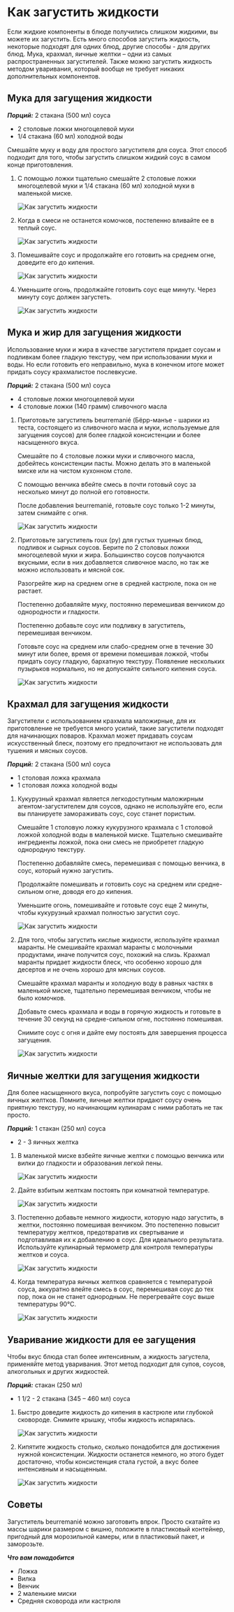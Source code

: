 # Как загустить жидкости
Если жидкие компоненты в блюде получились слишком жидкими, вы можете их загустить. Есть много способов загустить жидкость, некоторые подходят для одних блюд, другие способы - для других блюд. Мука, крахмал, яичные желтки – одни из самых распространенных загустителей. Также можно загустить жидкость методом уваривания, который вообще не требует никаких дополнительных компонентов.

## Мука для загущения жидкости

***Порций:*** 2 стакана (500 мл) соуса

- 2 столовые ложки многоцелевой муки
- 1/4 стакана (60 мл) холодной воды

Смешайте муку и воду для простого загустителя для соуса. Этот способ подходит для того, чтобы загустить слишком жидкий соус в самом конце приготовления.

1. С помощью ложки тщательно смешайте 2 столовые ложки многоцелевой муки и 1/4 стакана (60 мл) холодной муки в маленькой миске.

    ![Как загустить жидкости](/images/Kulinar/Sovet/Thicken-Liquids-Step-1.jpg 'Как загустить жидкости')

2. Когда в смеси не останется комочков, постепенно вливайте ее в теплый соус.

    ![Как загустить жидкости](/images/Kulinar/Sovet/Thicken-Liquids-Step-2.jpg 'Как загустить жидкости')

3. Помешивайте соус и продолжайте его готовить на среднем огне, доведите его до кипения.

    ![Как загустить жидкости](/images/Kulinar/Sovet/Thicken-Liquids-Step-3.jpg 'Как загустить жидкости')

4. Уменьшите огонь, продолжайте готовить соус еще минуту. Через минуту соус должен загустеть.

    ![Как загустить жидкости](/images/Kulinar/Sovet/Thicken-Liquids-Step-4.jpg 'Как загустить жидкости')

## Мука и жир для загущения жидкости
Использование муки и жира в качестве загустителя придает соусам и подливкам более гладкую текстуру, чем при использовании муки и воды. Но если готовить его неправильно, мука в конечном итоге может придать соусу крахмалистое послевкусие.

***Порций:*** 2 стакана (500 мл) соуса

- 4 столовые ложки многоцелевой муки
- 4 столовые ложки (140 грамм) сливочного масла

1. Приготовьте загуститель beurremanié (Бёрр-манъе - шарики из теста, состоящего из сливочного масла и муки, используемые для загущения соусов) для более гладкой консистенции и более насыщенного вкуса.

    Смешайте по 4 столовые ложки муки и сливочного масла, добейтесь консистенции пасты. Можно делать это в маленькой миске или на чистом кухонном столе.

    С помощью венчика вбейте смесь в почти готовый соус за несколько минут до полной его готовности.

    После добавления beurremanié, готовьте соус только 1-2 минуты, затем снимайте с огня.

    ![Как загустить жидкости](/images/Kulinar/Sovet/Thicken-Liquids-Step-5.jpg 'Как загустить жидкости')

2. Приготовьте загуститель roux (ру) для густых тушеных блюд, подливок и сырных соусов. Берите по 2 столовых ложки многоцелевой муки и жира. Большинство соусов получаются вкусными, если в них добавляется сливочное масло, но так же можно использовать и мясной сок.

    Разогрейте жир на среднем огне в средней кастрюле, пока он не растает.

    Постепенно добавляйте муку, постоянно перемешивая венчиком до однородности и гладкости.

    Постепенно добавьте соус или подливку в загуститель, перемешивая венчиком.

    Готовьте соус на среднем или слабо-среднем огне в течение 30 минут или более, время от времени помешивая ложкой, чтобы придать соусу гладкую, бархатную текстуру. Появление нескольких пузырьков нормально, но не допускайте сильного кипения соуса.

    ![Как загустить жидкости](/images/Kulinar/Sovet/Thicken-Liquids-Step-6.jpg 'Как загустить жидкости')

## Крахмал для загущения жидкости
Загустители с использованием крахмала маложирные, для их приготовление не требуется много усилий, такие загустители подходят для начинающих поваров. Крахмал может придавать соусам искусственный блеск, поэтому его предпочитают не использовать для тушения и мясных соусов.

***Порций:*** 2 стакана (500 мл) соуса

- 1 столовая ложка крахмала
- 1 столовая ложка холодной воды

1. Кукурузный крахмал является легкодоступным маложирным агентом-загустителем для соусов, однако не используйте его, если вы планируете замораживать соус, соус станет пористым.

    Смешайте 1 столовую ложку кукурузного крахмала с 1 столовой ложкой холодной воды в маленькой миске. Тщательно смешивайте ингредиенты ложкой, пока они смесь не приобретет гладкую однородную текстуру.

    Постепенно добавляйте смесь, перемешивая с помощью венчика, в соус, который нужно загустить.

    Продолжайте помешивать и готовить соус на среднем или средне-сильном огне, доводя его до кипения.

    Уменьшите огонь, помешивайте и готовьте соус еще 2 минуты, чтобы кукурузный крахмал полностью загустил соус.

    ![Как загустить жидкости](/images/Kulinar/Sovet/Thicken-Liquids-Step-7.jpg 'Как загустить жидкости')

2. Для того, чтобы загустить кислые жидкости, используйте крахмал маранты. Не смешивайте крахмал маранты с молочными продуктами, иначе получится соус, похожий на слизь. Крахмал маранты придает жидкости блеск, что особенно хорошо для десертов и не очень хорошо для мясных соусов.

    Смешайте крахмал маранты и холодную воду в равных частях в маленькой миске, тщательно перемешивая венчиком, чтобы не было комочков.

    Добавьте смесь крахмала и воды в горячую жидкость и готовьте в течение 30 секунд на средне-сильном огне, постоянно помешивая.

    Снимите соус с огня и дайте ему постоять для завершения процесса загущения.

    ![Как загустить жидкости](/images/Kulinar/Sovet/Thicken-Liquids-Step-8.jpg 'Как загустить жидкости')

## Яичные желтки для загущения жидкости
Для более насыщенного вкуса, попробуйте загустить соус с помощью яичных желтков. Помните, яичные желтки придают соусу очень приятную текстуру, но начинающим кулинарам с ними работать не так просто.

***Порций:*** 1 стакан (250 мл) соуса

- 2 - 3 яичных желтка

1. В маленькой миске взбейте яичные желтки с помощью венчика или вилки до гладкости и образования легкой пены.

    ![Как загустить жидкости](/images/Kulinar/Sovet/Thicken-Liquids-Step-9.jpg 'Как загустить жидкости')

2. Дайте взбитым желткам постоять при комнатной температуре.

    ![Как загустить жидкости](/images/Kulinar/Sovet/Thicken-Liquids-Step-10.jpg 'Как загустить жидкости')

3. Постепенно добавьте немного жидкости, которую надо загустить, в желтки, постоянно помешивая венчиком. Это постепенно повысит температуру желтков, предотвратив их свертывание и подготавливая их к добавлению в соус. Для идеального результата. Используйте кулинарный термометр для контроля температуры желтков и соуса.

    ![Как загустить жидкости](/images/Kulinar/Sovet/Thicken-Liquids-Step-11.jpg 'Как загустить жидкости')

4. Когда температура яичных желтков сравняется с температурой соуса, аккуратно влейте смесь в соус, перемешивая соус до тех пор, пока он не станет однородным. Не перегревайте соус выше температуры 90°C.

    ![Как загустить жидкости](/images/Kulinar/Sovet/Thicken-Liquids-Step-12.jpg 'Как загустить жидкости')

## Уваривание жидкости для ее загущения
Чтобы вкус блюда стал более интенсивным, а жидкость загустела, применяйте метод уваривания. Этот метод подходит для супов, соусов, алкогольных и других жидкостей.

***Порций:*** стакан (250 мл)

- 1 1/2 - 2 стакана (345 – 460 мл) соуса

1. Быстро доведите жидкость до кипения в кастрюле или глубокой сковороде. Снимите крышку, чтобы жидкость испарялась.

    ![Как загустить жидкости](/images/Kulinar/Sovet/Thicken-Liquids-Step-13.jpg 'Как загустить жидкости')

2. Кипятите жидкость столько, сколько понадобится для достижения нужной консистенции. Жидкости останется немного, но этого будет достаточно, чтобы консистенция стала густой, а вкус более интенсивным и насыщенным.

    ![Как загустить жидкости](/images/Kulinar/Sovet/Thicken-Liquids-Step-14.jpg 'Как загустить жидкости')

## Советы
Загуститель beurremanié можно заготовить впрок. Просто скатайте из массы шарики размером с вишню, положите в пластиковый контейнер, пригодный для морозильной камеры, или в пластиковый пакет, и заморозьте.

***Что вам понадобится***

- Ложка
- Вилка
- Венчик
- 2 маленькие миски
- Средняя сковорода или кастрюля
